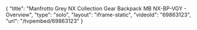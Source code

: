 {
    "title": "Manfrotto Grey NX Collection Gear Backpack MB NX-BP-VGY - Overview",
    "type": "solo",
    "layout": "iframe-static",
    "videoId": "69863123",
    "url": "\/tvpembed\/69863123"
}